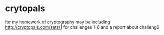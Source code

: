 # crytopals
for my homework of cryptography
may be including
http://cryptopals.com/sets/1
for challenges 1-6
and a report about challeng6

